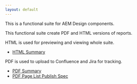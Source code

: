 ```yaml
---
layout: default
---
```


This is a functional suite for AEM Design components.

This functional suite create PDF and HTML versions of reports.

HTML is used for previewing and viewing whole suite.

* [HTML Summary](./generated-docs/html/summary.html)

PDF is used to upload to Confluence and Jira for tracking.

* [PDF Summary](./generated-docs/pdf/summary.pdf)
* [PDF Page List Publish Spec](./generated-docs/pdf/specs.component.lists.pagelist.PageListPublishSpec.pdf)


